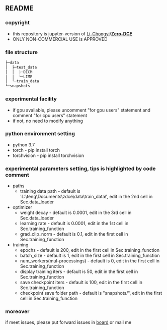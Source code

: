 ## README

### copyright

- this repository is jupyter-version of [Li-Chongyi](https://github.com/Li-Chongyi)/**[Zero-DCE](https://github.com/Li-Chongyi/Zero-DCE)**
- ONLY NON-COMMERCIAL USE is APPROVED

### file structure

```bash
├─data
│  ├─test_data
│  │  ├─DICM
│  │  └─LIME
│  └─train_data
└─snapshots
```

### experimental facility

- if gpu available, please uncomment "for gpu users" statement and comment "for cpu users" statement
- if not, no need to modify anything

### python environment setting

- python 3.7
- torch - pip install torch
- torchvision - pip install torchvision

### experimental parameters setting, tips is highlighted by code comment

- paths
    - training data path - default is 'L:\\teng\\Documents\\zdce\\data\\train_data\\', edit in the 2nd cell in Sec.data_loader
- optimizer
    - weight decay - default is 0.0001, edit in the 3rd cell in Sec.data_loader
    - learning rate - default is 0.0001, edit in the 1st cell in Sec.training_function
    - grad_clip_norm - default is 0.1, edit in the first cell in Sec.training_function
- training
    - epochs - default is 200, edit in the first cell in Sec.training_function
    - batch_size - default is 1, edit in the first cell in Sec.training_function
    - num_workers(mul-processings) - default is 0, edit in the first cell in Sec.training_function
    - display training iters - default is 50, edit in the first cell in Sec.training_function
    - save checkpoint iters - default is 100, edit in the first cell in Sec.training_function
    - checkpoint save folder path - default is "snapshots/", edit in the first cell in Sec.training_function

### moreover

if meet issues, please put forward issues in [board](https://github.com/litun5315/zdce/issues) or mail me